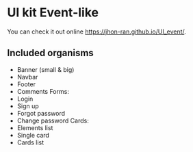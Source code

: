# UI kit Event-like


You can check it out online https://jhon-ran.github.io/UI_event/. 

## Included organisms
- Banner (small & big)
- Navbar
- Footer
- Comments
Forms:
- Login
- Sign up
- Forgot password
- Change password
Cards:
- Elements list
- Single card
- Cards list

